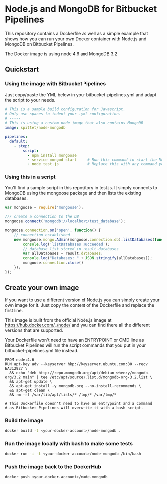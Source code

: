 # Node.js and MongoDB for Bitbucket Pipelines

This repository contains a Dockerfile as well as a simple example that shows how you can run your own Docker container with Node.js and MongoDB on Bitbucket Pipelines.

The Docker image is using node 4.6 and MongoDB 3.2

## Quickstart

### Using the image with Bitbucket Pipelines

Just copy/paste the YML below in your bitbucket-pipelines.yml and adapt the script to your needs.

```yaml
# This is a sample build configuration for Javascript.
# Only use spaces to indent your .yml configuration.
# -----
# This is using a custom node image that also contains MongoDB
image: spittet/node-mongodb

pipelines:
  default:
    - step:
        script:
          - npm install mongoose     
          - service mongod start     # Run this command to start the Mongo daemon
          - node test.js             # Replace this with any command you need.
```

### Using this in a script

You'll find a sample script in this repository in test.js. It simply connects to MongoDB using the mongoose package and then lists the existing databases.

```javascript
var mongoose = require('mongoose');

/// create a connection to the DB    
mongoose.connect('mongodb://localhost/test_database');

mongoose.connection.on('open', function() {
    // connection established
    new mongoose.mongo.Admin(mongoose.connection.db).listDatabases(function(err, result) {
        console.log('listDatabases succeeded');
        // database list stored in result.databases
        var allDatabases = result.databases;    
        console.log("Databases: " + JSON.stringify(allDatabases));
        mongoose.connection.close();
    });
});
```

## Create your own image

If you want to use a different version of Node.js you can simply create your own image for it. Just copy the content of the Dockerfile and replace the first line.

This image is built from the official Node.js image at https://hub.docker.com/_/node/ and you can find there all the different versions that are supported.

Your Dockerfile won't need to have an ENTRYPOINT or CMD line as Bitbucket Pipelines will run the script commands that you put in your bitbucket-pipelines.yml file instead.

```
FROM node:4.6
RUN apt-key adv --keyserver hkp://keyserver.ubuntu.com:80 --recv EA312927 \
  && echo "deb http://repo.mongodb.org/apt/debian wheezy/mongodb-org/3.2 main" | tee /etc/apt/sources.list.d/mongodb-org-3.2.list \
  && apt-get update \
  && apt-get install -y mongodb-org --no-install-recommends \
  && apt-get clean \
  && rm -rf /var/lib/apt/lists/* /tmp/* /var/tmp/*

# This Dockerfile doesn't need to have an entrypoint and a command
# as Bitbucket Pipelines will overwrite it with a bash script.
```

### Build the image

```bash
docker build -t <your-docker-account>/node-mongodb .
```

### Run the image locally with bash to make some tests

```bash
docker run -i -t <your-docker-account>/node-mongodb /bin/bash
```

### Push the image back to the DockerHub

```bash
docker push <your-docker-account>/node-mongodb
```
